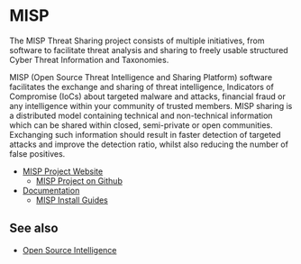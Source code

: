 # MISP

The MISP Threat Sharing project consists of multiple initiatives, from software to facilitate threat analysis and sharing to freely usable structured Cyber Threat Information and Taxonomies.

MISP (Open Source Threat Intelligence and Sharing Platform) software facilitates the exchange and sharing of threat intelligence, Indicators of Compromise (IoCs) about targeted malware and attacks, financial fraud or any intelligence within your community of trusted members. MISP sharing is a distributed model containing technical and non-technical information which can be shared within closed, semi-private or open communities. Exchanging such information should result in faster detection of targeted attacks and improve the detection ratio, whilst also reducing the number of false positives.

- [MISP Project Website](https://www.misp-project.org)
  - [MISP Project on Github](https://github.com/MISP)
- [Documentation](https://www.circl.lu/doc/misp)
  - [MISP Install Guides](https://misp.github.io/MISP)

## See also

- [Open Source Intelligence](osint.md)
